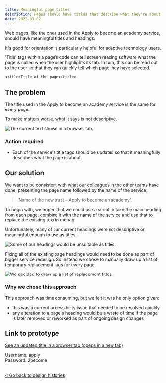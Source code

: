 ```yaml
---
title: Meaningful page titles
description: Pages should have titles that describe what they're about
date: 2022-03-02
---
```


Web pages, like the ones used in the Apply to become an academy service, should have meaningful titles and headings. 

It's good for orientation is particularly helpful for adaptive technology users. 

'Title' tags within a page’s code can tell screen reading software what the page is called when the user highlights its tab. In turn, this can be read out to the user so that they can quickly tell which page they have selected. 

`<title>Title of the page</title>`
## The problem

The title used in the Apply to become an academy service is the same for every page. 

To make matters worse, what it says is not descriptive. 

![The current text shown in a browser tab.](/images/a2become/PageTitles/current_copy.JPG "An image of the service's current title text shown in a browser tab. It reads 'A2C - GOV.UK'")

### Action required
- Each of the service's title tags should be updated so that it meaningfully describes what the page is about.
  
## Our solution
We want to be consistent with what our colleagues in the other teams have done, presenting the page name followed by the name of the service.

> ‘Name of the new trust – Apply to become an academy’.

To begin with, we hoped that we could use a script to take the main heading from each page, combine it with the name of the service and use that to replace the existing text in the tag. 

Unfortunately, many of our current headings were not descriptive or meaningful enough to use as titles. 

![Some of our headings would be unsuitable as titles.](/images/a2become/PageTitles/further_information.JPG "A screen grab from on of the services pages. It has a heading that reads 'Further information'.")

Fixing all of the existing page headings would need to be done as part of bigger service redesign. So instead we chose to  manually draw up a list of temporary replacement tags for every page. 


![We decided to draw up a list of replacement titles.](/images/a2become/PageTitles/title_copy.JPG "A screen grab of a spreadsheet showing a list of page titles and URLs")

### Why we chose this approach

This approach was time consuming, but we felt it was he only option given:

- this was a current accessibility issue that needed to be resolved quickly
- any alteration to a page's heading would be a waste of time if the page is later removed or reworked as part of ongoing design changes

 ## Link to prototype

<a href="https://escorci-apply2become.herokuapp.com/privacy" target="_blank">See an updated title in a browser tab (opens in a new tab)</a>


Username: apply </br>
Password: 2become

 <br>
<a class="govuk-link" href="/a2b-external/"> < Go back to design histories</a>